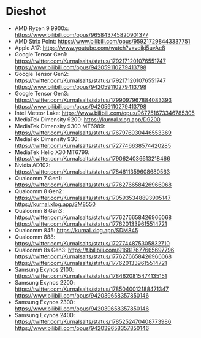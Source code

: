 # Dieshot

- AMD Ryzen 9 9900x: https://www.bilibili.com/opus/965843745820901377
- AMD Strix Point: https://www.bilibili.com/opus/959217298443337751
- Apple A17: https://www.youtube.com/watch?v=veikj5uvAc8
- Google Tensor Gen1: https://twitter.com/Kurnalsalts/status/1792171201076551747 https://www.bilibili.com/opus/942059110279413798
- Google Tensor Gen2: https://twitter.com/Kurnalsalts/status/1792171201076551747 https://www.bilibili.com/opus/942059110279413798
- Google Tensor Gen3: https://twitter.com/Kurnalsalts/status/1799097967884083393 https://www.bilibili.com/opus/942059110279413798
- Intel Meteor Lake: https://www.bilibili.com/opus/967751673346785305
- MediaTek Dimensity 9200: https://kurnal.xlog.app/D9200
- MediaTek Dimensity 9300 MT6989: https://twitter.com/Kurnalsalts/status/1767976930446553369
- MediaTek Dimensity 930: https://twitter.com/Kurnalsalts/status/1727746638574420285
- MediaTek Helio X30 MT6799: https://twitter.com/Kurnalsalts/status/1790624036613218466
- Nvidia AD102: https://twitter.com/Kurnalsalts/status/1784611359608680563
- Qualcomm 7 Gen1: https://twitter.com/Kurnalsalts/status/1776276658426966068
- Qualcomm 8 Gen2: https://twitter.com/Kurnalsalts/status/1705935348893905147 https://kurnal.xlog.app/SM8550
- Qualcomm 8 Gen3: https://twitter.com/Kurnalsalts/status/1776276658426966068 https://twitter.com/Kurnalsalts/status/1776201339615514721
- Qualcomm 845: https://kurnal.xlog.app/SDM845
- Qualcomm 888: https://twitter.com/Kurnalsalts/status/1727744875305832710
- Qualcomm 8s Gen3: https://t.bilibili.com/916817677665697796 https://twitter.com/Kurnalsalts/status/1776276658426966068 https://twitter.com/Kurnalsalts/status/1776201339615514721
- Samsung Exynos 2100: https://twitter.com/Kurnalsalts/status/1784620815474135151
- Samsung Exynos 2200: https://twitter.com/Kurnalsalts/status/1785040012188471347 https://www.bilibili.com/opus/942039658357850146
- Samsung Exynos 2300: https://www.bilibili.com/opus/942039658357850146
- Samsung Exynos 2400: https://twitter.com/Kurnalsalts/status/1785252470408773986 https://www.bilibili.com/opus/942039658357850146
